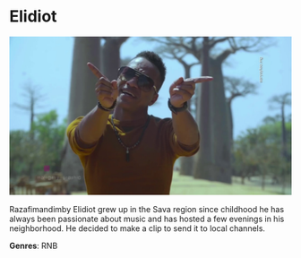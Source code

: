 # Elidiot

![Elidiot](elidiot.jpg)

Razafimandimby Elidiot grew up in the Sava region since childhood he has always been passionate about music and has hosted a few evenings in his neighborhood. He decided to make a clip to send it to local channels.

**Genres**: RNB
